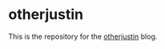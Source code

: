 # otherjustin

This is the repository for the [otherjustin][1] blog.

[1]: https://otherjustin.github.io